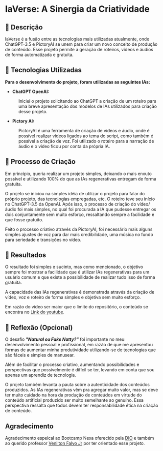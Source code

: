 # IaVerse: A Sinergia da Criatividade

## 📒 Descrição
<p>IaVerse é a fusão entre as tecnologias mais utilizadas atualmente, onde ChatGPT-3.5 e PictoryAI se unem para criar um novo conceito de produção de conteúdo. Esse projeto permite a geração de roteiros, vídeos e áudios de forma automatizada e gratuita.</p>

## 🤖 Tecnologias Utilizadas
<p><strong>Para o desenvolvimento do projeto, foram utilizadas as seguintes IAs:</strong></p>
<ul>
    <li><strong>ChatGPT OpenAI:</strong>
        <p style="margin-left: 20px;">Iniciei o projeto solicitando ao ChatGPT a criação de um roteiro para uma breve apresentação dos modelos de IAs utilizados para criação desse projeto.</p>
    </li>
        <li><strong>Pictory AI:</strong>
        <p style="margin-left: 20px;">PictoryAI é uma ferramenta de criação de vídeos e áudio, onde é possível realizar vídeos ligados ao tema do script, como também é possível a criação de voz. Foi utilizado o roteiro para a narração de áudio e o vídeo ficou por conta da própria IA.</p>
    </li>
</ul>

## 🧐 Processo de Criação
Em princípio, queria realizar um projeto simples, deixando o mais enxuto possível e utilizando 100% do que as IAs regenerativas entregam de forma gratuita.

O projeto se iniciou na simples idéia de utilizar o projeto para falar do próprio projeto, das tecnologias empregadas, etc. O roteiro teve seu início no ChatGPT-3.5 da OpenAI. Após isso, o processo de criação do vídeo/áudio foi mais simples, no qual foi procurada a IA que pudesse entregar os dois conjuntamente sem muito esforço, ressaltando sempre a facilidade e que fosse gratuito.

Feito o processo criativo através da PictoryAI, foi necessário mais alguns simples ajustes de voz para dar mais credibilidade, uma música no fundo para seriedade e transições no vídeo.
## 🚀 Resultados
O resultado foi simples e sucinto, mas como mencionado, o objetivo sempre foi mostrar a facilidade que é utilizar IAs regenerativas para um usuário comum e que existe a possibilidade de realizar tudo isso de forma gratuita.

A capacidade das IAs regenerativas é demonstrada através da criação de vídeo, voz e roteiro de forma simples e objetiva sem muito esforço.

Em razão do vídeo ser maior que o limite do repositório, o conteúdo se encontra no [Link do youtube](https://youtu.be/Awe-N0ee_bc).

## 💭 Reflexão (Opcional)
O desafio <strong>*"Natural ou Fake Natty?"*</strong> foi importante no meu desenvolvimento pessoal e profissional, em razão de que me apresentou formas de aumentar minha produtividade utilizando-se de tecnologias que são fáceis e simples de manusear. 

Além de facilitar o processo criativo, aumentando possibilidades e perspectivas que possívelmente é difícil se ter, levando em conta que sou apenas um aprendiz de tecnologia. 

O projeto também levanta a pauta sobre a autenticidade dos conteúdos produzidos. As IAs regenerativas vêm pra agregar muito valor, mas se deve ter muito cuidado na hora da produção de conteúdos em virtude do conteúdo artificial produzido ser muito semelhante ao genuíno. Essa perspectiva ressalta que todos devem ter responsabilidade ética na criação de conteúdo.

## Agradecimento
Agradecimento espeical ao Bootcamp Nexa oferecido pela [DIO](https://www.linkedin.com/school/dio-makethechange/) e também ao querido professor [Venilton Falvo Jr](https://github.com/falvojr) por ter orientado esse projeto.
